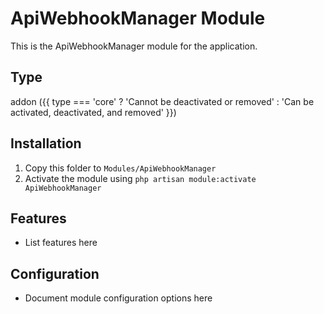 # ApiWebhookManager Module

This is the ApiWebhookManager module for the application.

## Type
addon ({{ type === 'core' ? 'Cannot be deactivated or removed' : 'Can be activated, deactivated, and removed' }})

## Installation

1. Copy this folder to `Modules/ApiWebhookManager`
2. Activate the module using `php artisan module:activate ApiWebhookManager`

## Features

- List features here

## Configuration

- Document module configuration options here
